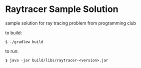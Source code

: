 # Raytracer Sample Solution
sample solution for ray tracing problem from programming club

to build:
```
$ ./gradlew build
```

to run:

```
$ java -jar build/libs/raytracer-<version>.jar
```
